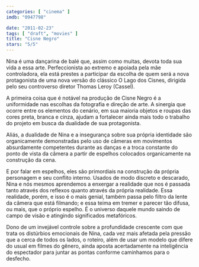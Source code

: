 ```yaml
---
categories: [ "cinema" ]
imdb: "0947798"

date: "2011-02-23"
tags: [ "draft", "movies" ]
title: "Cisne Negro"
stars: "5/5"
---
```

Nina é uma dançarina de balé que, assim como muitas, devota toda sua vida a essa arte. Perfeccionista ao extremo e apoiada pela mãe controladora, ela está prestes a participar da escolha de quem será a nova protagonista de uma nova versão do clássico O Lago dos Cisnes, dirigida pelo seu controverso diretor Thomas Leroy (Cassel).

A primeira coisa que é notável na produção de Cisne Negro é a uniformidade nas escolhas da fotografia e direção de arte. A sinergia que ocorre entre os elementos do cenário, em sua maioria objetos e roupas das cores preta, branca e cinza, ajudam a fortalecer ainda mais todo o trabalho do projeto em busca da dualidade de sua protagonista. 

Aliás, a dualidade de Nina e a insegurança sobre sua própria identidade são organicamente demonstradas pelo uso de câmeras em movimentos absurdamente competentes durante as danças e a troca constante do ponto de vista da câmera a partir de espelhos colocados organicamente na construção da cena.

E por falar em espelhos, eles são primordiais na construção da própria personagem e seu conflito interno. Usados de modo discreto e descarado, Nina e nós mesmos aprendemos a enxergar a realidade que nos é passada tanto através dos reflexos quanto através da própria realidade. Essa realidade, porém, e isso é o mais genial, também passa pelo filtro da lente da câmera que está filmando; e essa teima em tremer e parecer tão difusa, ou mais, que o próprio espelho. É o universo daquele mundo saindo de campo de visão e atingindo significados metafóricos.

Dono de um invejável controle sobre a profundidade crescente com que trata os distúrbios emocionais de Nina, cada vez mais afetada pela pressão que a cerca de todos os lados, o roteiro, além de usar um modelo que difere do usual em filmes do gênero, ainda aposta acertadamente na inteligência do espectador para juntar as pontas conforme caminhamos para o desfecho.
